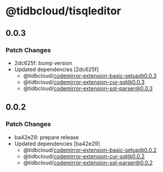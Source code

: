 # @tidbcloud/tisqleditor

## 0.0.3

### Patch Changes

- 2dc625f: bump version
- Updated dependencies [2dc625f]
  - @tidbcloud/codemirror-extension-basic-setup@0.0.3
  - @tidbcloud/codemirror-extension-cur-sql@0.0.3
  - @tidbcloud/codemirror-extension-sql-parser@0.0.3

## 0.0.2

### Patch Changes

- ba42e29: prepare release
- Updated dependencies [ba42e29]
  - @tidbcloud/codemirror-extension-basic-setup@0.0.2
  - @tidbcloud/codemirror-extension-cur-sql@0.0.2
  - @tidbcloud/codemirror-extension-sql-parser@0.0.2
